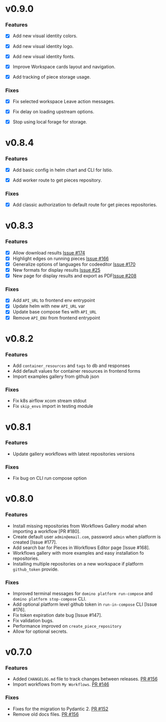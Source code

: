 # v0.9.0

### Features
- [x] Add new visual identity colors.
- [x] Add new visual identity logo.
- [x] Add new visual identity fonts.
- [x] Improve Workspace cards layout and navigation.
- [x] Add tracking of piece storage usage.


### Fixes
- [x] Fix selected workspace Leave action messages.
- [x] Fix delay on loading upstream options.
- [x] Stop using local forage for storage.


# v0.8.4

### Features
- [x] Add basic config in helm chart and CLI for Istio.
- [x] Add worker route to get pieces repository.


### Fixes
- [x] Add classic authorization to default route for get pieces repositories.


# v0.8.3

### Features
- [x] Allow download results [Issue #174](https://github.com/Tauffer-Consulting/domino/issues/174)
- [x] Highlight edges on running pieces [Issue #166](https://github.com/Tauffer-Consulting/domino/issues/166)
- [x] Generalize options of languages for codeeditor [Issue #170](https://github.com/Tauffer-Consulting/domino/issues/170)
- [x] New formats for display results [Issue #25](https://github.com/Tauffer-Consulting/domino/issues/25)
- [x] New page for display results and export as PDF[Issue #208](https://github.com/Tauffer-Consulting/domino/issues/208)

### Fixes
- [x] Add `API_URL` to frontend env entrypoint
- [x] Update helm with new `API_URL` var
- [x] Update base compose fies with `API_URL`
- [x] Remove `API_ENV` from frontend entrypoint

# v0.8.2

### Features
- Add `container_resources` and `tags` to db and responses
- Add default values for container resources in frontend forms
- Import examples gallery from github json

### Fixes
- Fix k8s airflow xcom stream stdout
- Fix `skip_envs` import in testing module

# v0.8.1

### Features
* Update gallery workflows with latest repositories versions

### Fixes
* Fix bug on CLI run compose option


# v0.8.0

### Features
* Install missing repositories from Workflows Gallery modal when importing a workflow [PR #180].
* Create default user `admin@email.com`, password `admin` when platform is created [Issue #177].
* Add search bar for Pieces in Workflows Editor page [Issue #168].
* Workflows gallery with more examples and easy installation fo repositories.
* Installing multiple repositories on a new workspace if platform `github_token` provide.


### Fixes
* Improved terminal messages for `domino platform run-compose` and `domino platform stop-compose` CLI.
* Add optional platform level github token in `run-in-compose` CLI [Issue #176].
* Fix token expiration date bug [Issue #147].
* Fix validation bugs.
* Performance improved on `create_piece_repository`
* Allow for optional secrets.



# v0.7.0

### Features
* Added `CHANGELOG.md` file to track changes between releases. [PR #156](https://github.com/Tauffer-Consulting/domino/pull/156)
* Import workflows from `My Workflows`. [PR #146](https://github.com/Tauffer-Consulting/domino/pull/146)


### Fixes
* Fixes for the migration to Pydantic 2. [PR #152](https://github.com/Tauffer-Consulting/domino/pull/152)
* Remove old docs files. [PR #156](https://github.com/Tauffer-Consulting/domino/pull/156)